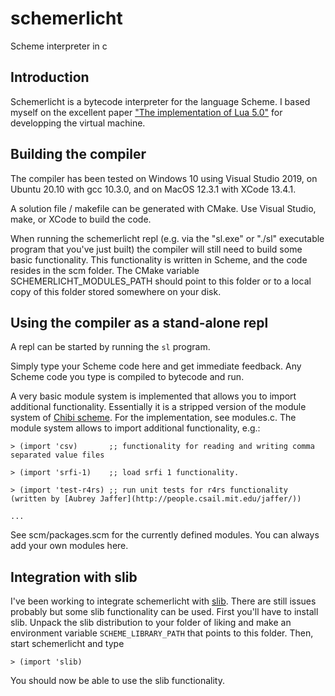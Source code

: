 # schemerlicht
Scheme interpreter in c

Introduction
------------

Schemerlicht is a bytecode interpreter for the language Scheme. I based myself on the excellent paper ["The implementation of Lua 5.0"](https://www.lua.org/doc/jucs05.pdf) for developping the virtual machine.

Building the compiler
---------------------

The compiler has been tested on Windows 10 using Visual Studio 2019, on Ubuntu 20.10 with gcc 10.3.0, and on MacOS 12.3.1 with XCode 13.4.1.

A solution file / makefile can be generated with CMake. Use Visual Studio, make, or XCode to build the code.

When running the schemerlicht repl (e.g. via the "sl.exe" or "./sl" executable program that you've just built) the compiler will still need to build some basic functionality. This functionality is written in Scheme, and the code resides in the scm folder. The CMake variable SCHEMERLICHT_MODULES_PATH should point to this folder or to a local copy of this folder stored somewhere on your disk.

Using the compiler as a stand-alone repl
----------------------------------------

A repl can be started by running the `sl` program. 

Simply type your Scheme code here and get immediate feedback.
Any Scheme code you type is compiled to bytecode and run. 

A very basic module system is implemented that allows you to import additional functionality. Essentially it is a stripped version of the module system of [Chibi scheme](https://github.com/ashinn/chibi-scheme). For the implementation, see modules.c.
The module system allows to import additional functionality, e.g.:

    > (import 'csv)       ;; functionality for reading and writing comma separated value files
  
    > (import 'srfi-1)    ;; load srfi 1 functionality.
  
    > (import 'test-r4rs) ;; run unit tests for r4rs functionality (written by [Aubrey Jaffer](http://people.csail.mit.edu/jaffer/))
  
    ...
  
See scm/packages.scm for the currently defined modules. You can always add your own modules here.

Integration with slib
---------------------
I've been working to integrate schemerlicht with [slib](http://people.csail.mit.edu/jaffer/SLIB). There are still issues probably but some slib functionality can be used. First you'll have to install slib. Unpack the slib distribution to your folder of liking and make an environment variable `SCHEME_LIBRARY_PATH` that points to this folder. Then, start schemerlicht and type 

    > (import 'slib)
You should now be able to use the slib functionality.


